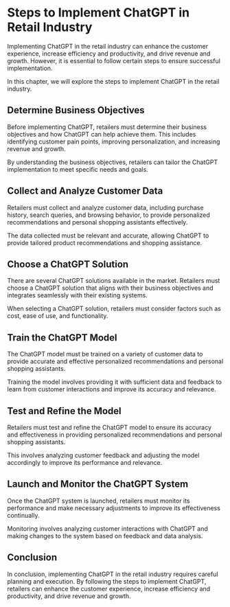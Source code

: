 Steps to Implement ChatGPT in Retail Industry
=================================================================================================

Implementing ChatGPT in the retail industry can enhance the customer experience, increase efficiency and productivity, and drive revenue and growth. However, it is essential to follow certain steps to ensure successful implementation.

In this chapter, we will explore the steps to implement ChatGPT in the retail industry.

Determine Business Objectives
-----------------------------

Before implementing ChatGPT, retailers must determine their business objectives and how ChatGPT can help achieve them. This includes identifying customer pain points, improving personalization, and increasing revenue and growth.

By understanding the business objectives, retailers can tailor the ChatGPT implementation to meet specific needs and goals.

Collect and Analyze Customer Data
---------------------------------

Retailers must collect and analyze customer data, including purchase history, search queries, and browsing behavior, to provide personalized recommendations and personal shopping assistants effectively.

The data collected must be relevant and accurate, allowing ChatGPT to provide tailored product recommendations and shopping assistance.

Choose a ChatGPT Solution
-------------------------

There are several ChatGPT solutions available in the market. Retailers must choose a ChatGPT solution that aligns with their business objectives and integrates seamlessly with their existing systems.

When selecting a ChatGPT solution, retailers must consider factors such as cost, ease of use, and functionality.

Train the ChatGPT Model
-----------------------

The ChatGPT model must be trained on a variety of customer data to provide accurate and effective personalized recommendations and personal shopping assistants.

Training the model involves providing it with sufficient data and feedback to learn from customer interactions and improve its accuracy and relevance.

Test and Refine the Model
-------------------------

Retailers must test and refine the ChatGPT model to ensure its accuracy and effectiveness in providing personalized recommendations and personal shopping assistants.

This involves analyzing customer feedback and adjusting the model accordingly to improve its performance and relevance.

Launch and Monitor the ChatGPT System
-------------------------------------

Once the ChatGPT system is launched, retailers must monitor its performance and make necessary adjustments to improve its effectiveness continually.

Monitoring involves analyzing customer interactions with ChatGPT and making changes to the system based on feedback and data analysis.

Conclusion
----------

In conclusion, implementing ChatGPT in the retail industry requires careful planning and execution. By following the steps to implement ChatGPT, retailers can enhance the customer experience, increase efficiency and productivity, and drive revenue and growth.
